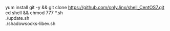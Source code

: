 yum install git -y && git clone https://github.com/onlyJinx/shell_CentOS7.git
cd shell && chmod 777 *.sh  
./update.sh  
./shadowsocks-libev.sh
